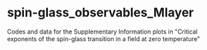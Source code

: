 # spin-glass_observables_Mlayer
Codes and data for the Supplementary Information plots in "Critical exponents of the spin-glass transition in a field at zero temperature"
